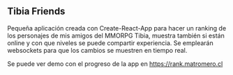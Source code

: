 ## Tibia Friends
Pequeña aplicación creada con Create-React-App para hacer un ranking de los personajes de mis amigos del MMORPG Tibia, muestra también si están online y con que niveles se puede compartir experiencia. Se emplearán websockets para que los cambios se muestren en tiempo real.

Se puede ver demo con el progreso de la app en https://rank.matromero.cl

